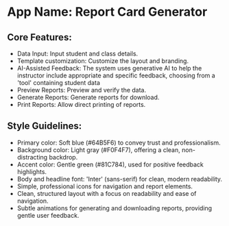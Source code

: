 # **App Name**: Report Card Generator

## Core Features:

- Data Input: Input student and class details.
- Template customization: Customize the layout and branding.
- AI-Assisted Feedback: The system uses generative AI to help the instructor include appropriate and specific feedback, choosing from a 'tool' containing student data
- Preview Reports: Preview and verify the data.
- Generate Reports: Generate reports for download.
- Print Reports: Allow direct printing of reports.

## Style Guidelines:

- Primary color: Soft blue (#64B5F6) to convey trust and professionalism.
- Background color: Light gray (#F0F4F7), offering a clean, non-distracting backdrop.
- Accent color: Gentle green (#81C784), used for positive feedback highlights.
- Body and headline font: 'Inter' (sans-serif) for clean, modern readability.
- Simple, professional icons for navigation and report elements.
- Clean, structured layout with a focus on readability and ease of navigation.
- Subtle animations for generating and downloading reports, providing gentle user feedback.